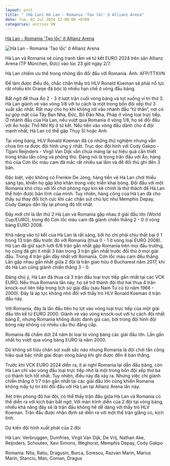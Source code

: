 ```yaml
---
layout: post
title: " [Hà Lan] Hà Lan - Romania 'Tạo lốc' ở Allianz Arena"
date: Tue, 02 Jul 2024 12:00:00 +0700
categories: entries VN
---
```

[Hà Lan - Romania 'Tạo lốc' ở Allianz Arena](https://baothuathienhue.vn/the-thao/ha-lan-romania-tao-loc-o-allianz-arena-142603.html)

![Hà Lan - Romania 'Tạo lốc' ở Allianz Arena](https://file.baothuathienhue.vn/data/0/images/2024/07/02/upload_3836/02072024halan2.png?w=400)

Hà Lan và Romania sẽ cùng tranh tấm vé tứ kết EURO 2024 trên sân Allianz Arena (TP München, Đức) vào lúc 23 giờ ngày 2/7.

Hà Lan chiếm ưu thế trong những lần đối đầu với Romania. Ảnh: AFP/TTXVN

Để làm được điều đó, chắc chắn thầy trò HLV Ronald Koeman sẽ phải nỗ lực rất nhiều khi Oranje đã bộc lộ nhiều hạn chế ở vòng đấu bảng.

Bất ngờ để thua Áo 2 - 3 ở lượt trận cuối vòng bảng và tụt xuống ví trí thứ 3. Hà Lan giành vé vào vòng 1/8 với tư cách là một trong bốn đội xếp thứ 3 xuất sắc nhất. Rất may cho họ khi không rơi vào nhánh đấu “tử thần”, nơi có sự góp mặt của Tây Ban Nha, Đức, Bồ Đào Nha, Pháp ở vòng loại trực tiếp. Ở nhánh đấu của Hà Lan, nếu vượt qua Romania ở vòng 1/8, họ sẽ đối đầu với Áo hoặc Thổ Nhĩ Kỳ ở tứ kết. Nếu tiến vào vòng đấu dành cho 4 đội mạnh nhất, Hà Lan có thể gặp Thụy Sĩ hoặc Anh.

Tại vòng bảng, HLV Ronald Koeman đã có những thử nghiệm nhưng vẫn chưa tìm ra được đội hình ưng ý nhất. Trục dọc đội hình với Cody Gakpo - Tijjani Reijnders - Virgil Van Dijk vẫn chưa mang lại sự hiệu quả cần thiết trong khâu tấn công và phòng thủ. Đáng nói là trong trận đấu với Áo, hàng thủ của Cơn lốc màu cam đã mắc rất nhiều sai lầm và để đối thủ ghi đến 3 bàn.

Đặc biệt, việc không có Frenkie De Jong, hàng tiền vệ Hà Lan chơi thiếu sáng tạo, khiến họ gặp khó khăn trong việc triển khai bóng. Đối đầu với một Romania khó chịu với lối chơi phòng ngự kín kẽ chính là thử thách để Hà Lan thể hiện được bản lĩnh của mình. Tuy nhiên, hàng công của Hà Lan đã cho thấy sự thay đổi tích cực khi các chân sút chủ lực như Memphis Depay, Cody Gakpo dần lấy lại phong độ tốt nhất.

Đây mới chỉ là lần thứ 2 Hà Lan và Romania gặp nhau ở giải đấu lớn (World Cup/EURO), trong đó Cơn lốc màu cam đã giành chiến thắng 2 - 0 ở vòng bảng EURO 2008.

Khả năng vào tứ kết của Hà Lan là rất sáng, bởi họ chỉ phải chịu thất bại ở 1 trong 13 trận đấu trước đó với Romania (thua 0 - 1 ở vòng loại EURO 2008). Hà Lan đã giữ sạch lưới 6/8 trận gần nhất gặp Romania trên mọi đấu trường, họ cũng đã ghi ít nhất 3 bàn trong 3 trận gần nhất trước đối thủ ở mọi giải đấu. Trong 4 trận gần đây nhất với Romania, Cơn lốc màu cam đều thắng. Lần gặp nhau gần nhất giữa 2 đội là trận giao hữu ở Bucharest năm 2017, khi đó Hà Lan cũng giành chiến thắng 3 - 0.

Đáng chú ý, Hà Lan đã thua cả 3 trận đấu loại trực tiếp gần nhất tại các VCK EURO. Nếu thua Romania lần này, họ sẽ trở thành đội thứ hai thua 4 trận knock-out liên tiếp trong lịch sử giải đấu (sau Nam Tư cũ từ năm 1968 - 2000). Đây là áp lực không nhỏ đối với thầy trò HLV Ronald Koeman ở trận đấu này.

Với Romania, đây là lần đầu tiên họ lọt vào vòng loại trực tiếp của một giải đấu lớn kể từ EURO 2000. Giành vé vào vòng knock-out với tư cách đội nhất bảng E, nhưng Romania không được đánh giá cao, bởi trong đội hình đội bóng này không có nhiều cầu thủ đẳng cấp.

Romania đã chấm dứt 24 năm bị loại từ vòng bảng các giải đấu lớn. Lần gần nhất họ vượt qua vòng bảng EURO là năm 2000.

Dù không sở hữu chân sút xuất sắc nào nhưng Romania là đội chơi tấn công hiệu quả bậc nhất giai đoạn vòng bảng khi ghi được đến 4 bàn thắng.

Trước khi VCK EURO 2024 diễn ra, ít ai nghĩ Romania lại dẫn đầu bảng, còn Hà Lan chỉ vào vòng đấu loại trực tiếp nhờ là một trong bốn đội xếp thứ ba có thành tích tốt nhất. Tuy nhiên, điều này đã xảy ra. Nhưng việc chỉ giành chiến thắng ở 1/7 trận gần nhất tại các giải đấu lớn cũng khiến Romania không mấy tự tin khi đối đầu với Hà Lan tại Allianz Arena lần này.

Xét trên phong độ hai đội, có thể thấy trận đấu giữa Hà Lan và Romania có thể diễn ra với kịch bản bất ngờ. Với màn trình diễn của 2 đội tại vòng bảng, nhiều khả năng đây sẽ là trận đấu không hề dễ dàng với thầy trò HLV Koeman. Trận đấu được nhận định sẽ diễn ra với một thế trận giằng co, kịch tính.

Dự kiến đội hình xuất phát của 2 đội

Hà Lan: Verbruggen, Dumfries, Virgil Van Dijk, De Vrij, Nathan Ake, Reijnders, Schouten, Xavi Simons, Weghorst, Memphis Depay, Cody Gakpo

Romania: Nita, Ratiu, Dragusin, Burca, Sorescu, Razvan Marin, Marius Marin, Stanciu, Man, Coman, Dragus

